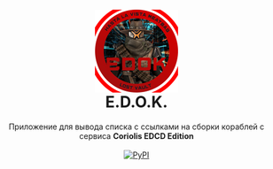 <h1 align="center">
  <br>
  <img align="center" src="sources/images/EDOK - Logo - Small.png" alt="ᓚᘏᗢ" width="150" height="150">
  <br>
  E.D.O.K.
  <br>
</h1>

<p align="center">

</p>
<p align="center">
    Приложение для вывода списка с ссылками на сборки кораблей с сервиса <b>Coriolis EDCD Edition</b>
    <br/>
    <br/>
    <a href="https://discord.gg/HFqmXPvMxC">
    <img alt="PyPI" src="https://img.shields.io/discord/866758975345393734?color=90ff00&label=Developers&logo=Discord&logoColor=90ff00" alt="Developers"></a>
</p>
